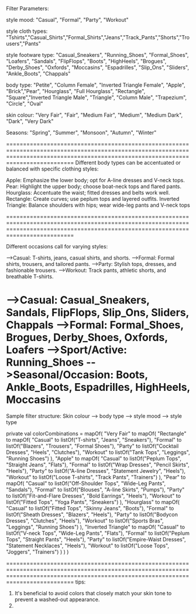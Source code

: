 Filter Parameters:

style mood: "Casual", "Formal", "Party", "Workout"

style cloth types: "Tshirts","Casual_Shirts","Formal_Shirts","Jeans","Track_Pants","Shorts","Trousers","Pants"

style footware type: "Casual_Sneakers", "Running_Shoes", "Formal_Shoes", "Loafers", "Sandals", "FlipFlops", "Boots", "HighHeels", "Brogues", "Derby_Shoes", "Oxfords", "Moccasins", "Espadrilles", "Slip_Ons", "Sliders", "Ankle_Boots", "Chappals"


body type: "Petite", "Column Female", "Inverted Triangle Female", "Apple", "Brick","Pear", "Hourglass", "Full Hourglass", "Rectangle", "Square","Inverted Triangle Male", "Triangle", "Column Male", "Trapezium", "Circle", "Oval"


skin colour: "Very Fair", "Fair", "Medium Fair", "Medium", "Medium Dark", "Dark", "Very Dark"


Seasons: "Spring", "Summer", "Monsoon", "Autumn", "Winter"

======================================================================================================================================================================================
Different body types can be accentuated or balanced with specific clothing styles:

Apple: Emphasize the lower body; opt for A-line dresses and V-neck tops.
Pear: Highlight the upper body; choose boat-neck tops and flared pants.
Hourglass: Accentuate the waist; fitted dresses and belts work well.
Rectangle: Create curves; use peplum tops and layered outfits.
Inverted Triangle: Balance shoulders with hips; wear wide-leg pants and V-neck tops

======================================================================================================================================================================================

Different occasions call for varying styles:

-->Casual: T-shirts, jeans, casual shirts, and shorts.
-->Formal: Formal shirts, trousers, and tailored pants.
-->Party: Stylish tops, dresses, and fashionable trousers.
-->Workout: Track pants, athletic shorts, and breathable T-shirts.


-->Casual: Casual_Sneakers, Sandals, FlipFlops, Slip_Ons, Sliders, Chappals
-->Formal: Formal_Shoes, Brogues, Derby_Shoes, Oxfords, Loafers
-->Sport/Active: Running_Shoes
-->Seasonal/Occasion: Boots, Ankle_Boots, Espadrilles, HighHeels, Moccasins
======================================================================================================================================================================================
Sample filter structure: 
Skin colour --> body type --> style mood --> style type 

private val colorCombinations = mapOf(
    "Very Fair" to mapOf(
        "Rectangle" to mapOf(
            "Casual" to listOf("T-shirts", "Jeans", "Sneakers"),
            "Formal" to listOf("Blazers", "Trousers", "Formal Shoes"),
            "Party" to listOf("Cocktail Dresses", "Heels", "Clutches"),
            "Workout" to listOf("Tank Tops", "Leggings", "Running Shoes")
        ),
        "Apple" to mapOf(
            "Casual" to listOf("Peplum Tops", "Straight Jeans", "Flats"),
            "Formal" to listOf("Wrap Dresses", "Pencil Skirts", "Heels"),
            "Party" to listOf("A-line Dresses", "Statement Jewelry", "Heels"),
            "Workout" to listOf("Loose T-shirts", "Track Pants", "Trainers")
        ),
        "Pear" to mapOf(
            "Casual" to listOf("Off-Shoulder Tops", "Wide-Leg Pants", "Sandals"),
            "Formal" to listOf("Blouses", "A-line Skirts", "Pumps"),
            "Party" to listOf("Fit-and-Flare Dresses", "Bold Earrings", "Heels"),
            "Workout" to listOf("Fitted Tops", "Yoga Pants", "Sneakers")
        ),
        "Hourglass" to mapOf(
            "Casual" to listOf("Fitted Tops", "Skinny Jeans", "Boots"),
            "Formal" to listOf("Sheath Dresses", "Blazers", "Heels"),
            "Party" to listOf("Bodycon Dresses", "Clutches", "Heels"),
            "Workout" to listOf("Sports Bras", "Leggings", "Running Shoes")
        ),
        "Inverted Triangle" to mapOf(
            "Casual" to listOf("V-neck Tops", "Wide-Leg Pants", "Flats"),
            "Formal" to listOf("Peplum Tops", "Straight Pants", "Heels"),
            "Party" to listOf("Empire-Waist Dresses", "Statement Necklaces", "Heels"),
            "Workout" to listOf("Loose Tops", "Joggers", "Trainers")
        )
    )
)

======================================================================================================================================================================================
tips: 
1. It's beneficial to avoid colors that closely match your skin tone to prevent a washed-out appearance.
2. 
